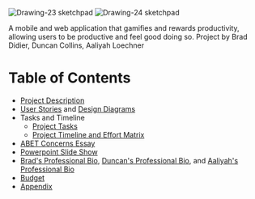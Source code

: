 ![Drawing-23 sketchpad](https://github.com/Deegee13244/Senior-Design/assets/75388877/8a10be84-c370-4221-9cb6-e66499206092) ![Drawing-24 sketchpad](https://github.com/Deegee13244/Senior-Design/assets/75388877/0cd2a60b-34c1-4bbd-a86a-8e8cc8398b51)

A mobile and web application that gamifies and rewards productivity, allowing users to be productive and feel good doing so. 
Project by Brad Didier, Duncan Collins, Aaliyah Loechner

# Table of Contents
* [Project Description](Project-Description.md)
* [User Stories](Design-Submissions/UserStories.md) and [Design Diagrams](Design-Submissions/Design-Diagrams.png)
* Tasks and Timeline
  * [Project Tasks](Design-Submissions/TaskList.md)
  * [Project Timeline and Effort Matrix](Design-Submissions/Timeline-Milestones-and-Effort-Matrix.pdf)
* [ABET Concerns Essay](Design-Submissions/Project-Constraint-Essay.pdf)
* [Powerpoint Slide Show](Design-Submissions/Senior-Design-Presentation.pdf)
* [Brad's Professional Bio](Professional-Biographies/Brad-Didier-Professional-Biography.md), [Duncan's Professional Bio](Professional-Biographies/Duncan-Collins_ProfessionalBiography.md), and [Aaliyah's Professional Bio](Professional-Biographies/Aaliyah-Loechner-Professional-Biography.md)
* [Budget](budget.md)
* [Appendix](Appendix.md)
